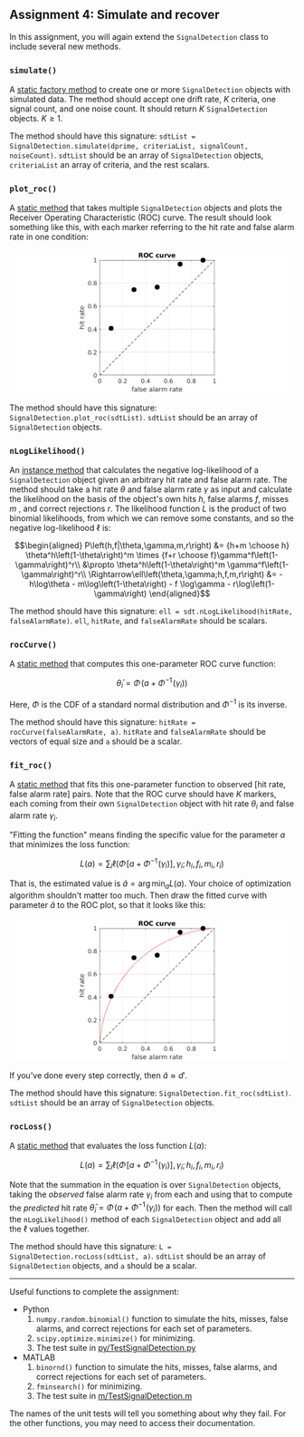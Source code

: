 ## Assignment 4: Simulate and recover

In this assignment, you will again extend the `SignalDetection` class to include several new methods.

### `simulate()`

A <u>static factory method</u> to create one or more `SignalDetection` objects with simulated data.  The method should accept one drift rate, $K$ criteria, one signal count, and one noise count.  It should return $K$ `SignalDetection` objects.  $K \geq 1$.

The method should have this signature: `sdtList = SignalDetection.simulate(dprime, criteriaList, signalCount, noiseCount)`.   `sdtList` should be an array of `SignalDetection` objects, `criteriaList` an array of criteria, and the rest scalars.

### `plot_roc()`

A <u>static method</u> that takes multiple `SignalDetection` objects and plots the Receiver Operating Characteristic (ROC) curve.  The result should look something like this, with each marker referring to the hit rate and false alarm rate in one condition:

![](roc_example1.png)

The method should have this signature: `SignalDetection.plot_roc(sdtList)`.   `sdtList` should be an array of `SignalDetection` objects.

### `nLogLikelihood()`

An <u>instance method</u> that calculates the negative log-likelihood of a `SignalDetection` object given an arbitrary hit rate and false alarm rate.  The method should take a hit rate $\theta$ and false alarm rate $\gamma$ as input and calculate the likelihood on the basis of the object's own hits $h$, false alarms $f$, misses $m$ , and correct rejections $r$.  The likelihood function $L$ is the product of two binomial likelihoods, from which we can remove some constants, and so the negative log-likelihood $\ell$ is:
```math
\begin{aligned}
P\left(h,f|\theta,\gamma,m,r\right)
  &= {h+m \choose h} \theta^h\left(1-\theta\right)^m \times {f+r \choose f}\gamma^f\left(1-\gamma\right)^r\\
  &\propto \theta^h\left(1-\theta\right)^m \gamma^f\left(1-\gamma\right)^r\\
\Rightarrow\ell\left(\theta,\gamma;h,f,m,r\right) &= -h\log\theta - m\log\left(1-\theta\right) - f \log\gamma - r\log\left(1-\gamma\right)
\end{aligned}
```
The method should have this signature: `ell = sdt.nLogLikelihood(hitRate, falseAlarmRate)`.   `ell`, `hitRate`, and `falseAlarmRate` should be scalars.

### `rocCurve()`

A <u>static method</u> that computes this one-parameter ROC curve function:
```math
\bar\theta_i = \Phi\!\left(a + \Phi^{-1}\!\left(\gamma_i\right)\right)
```
Here, $\Phi$ is the CDF of a standard normal distribution and $\Phi^{-1}$ is its inverse.  

The method should have this signature: `hitRate = rocCurve(falseAlarmRate, a)`. `hitRate` and `falseAlarmRate` should be vectors of equal size and `a` should be a scalar. 

### `fit_roc()`

A <u>static method</u> that fits this one-parameter function to observed [hit rate, false alarm rate] pairs.  Note that the ROC curve should have $K$ markers, each coming from their own `SignalDetection` object with hit rate $\theta_i$ and false alarm rate $\gamma_i$.

"Fitting the function" means finding the specific value for the parameter $a$ that minimizes the loss function: 
```math
L(a) = \sum_i \ell\left(
\Phi\!\left[a + \Phi^{-1}\!\left(\gamma_i\right)\right],\gamma_i; h_i,f_i,m_i,r_i
\right)
```

That is, the estimated value is $\hat{a} = \arg\min_aL(a)$.  Your choice of optimization algorithm shouldn't matter too much.  Then draw the fitted curve with parameter $\hat{a}$ to the ROC plot, so that it looks like this:

![](roc_example2.png)

If you've done every step correctly, then $\hat{a} \approx d'$.

The method should have this signature: `SignalDetection.fit_roc(sdtList)`.   `sdtList` should be an array of `SignalDetection` objects.

### `rocLoss()`

A <u>static method</u> that evaluates the loss function $L(a)$:
```math
L(a) = \sum_i \ell\left(
\Phi\!\left[a + \Phi^{-1}\!\left(\gamma_i\right)\right],\gamma_i; h_i,f_i,m_i,r_i
\right)
```
Note that the summation in the equation is over `SignalDetection` objects, taking the _observed_ false alarm rate $\gamma_i$ from each and using that to compute the _predicted_ hit rate $\bar\theta_i = \Phi\!\left(a + \Phi^{-1}\!\left(\gamma_i\right)\right)$ for each.  Then the method will call the `nLogLikelihood()` method of each `SignalDetection` object and add all the $\ell$ values together.

The method should have this signature: `L = SignalDetection.rocLoss(sdtList, a)`.   `sdtList` should be an array of `SignalDetection` objects, and `a` should be a scalar.


---

Useful functions to complete the assignment:

* Python
  1.  `numpy.random.binomial()` function to simulate the hits, misses, false alarms, and correct rejections for each set of parameters.
  2.  `scipy.optimize.minimize()` for minimizing.
  3.  The test suite in [py/TestSignalDetection.py]()
* MATLAB
  1. `binornd()` function to simulate the hits, misses, false alarms, and correct rejections for each set of parameters.
  2. `fminsearch()` for minimizing.
  3. The test suite in [m/TestSignalDetection.m]()

The names of the unit tests will tell you something about why they fail.  For the other functions, you may need to access their documentation.
